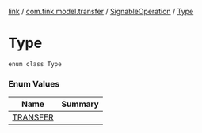[link](../../../index.md) / [com.tink.model.transfer](../../index.md) / [SignableOperation](../index.md) / [Type](./index.md)

# Type

`enum class Type`

### Enum Values

| Name | Summary |
|---|---|
| [TRANSFER](-t-r-a-n-s-f-e-r.md) |  |
